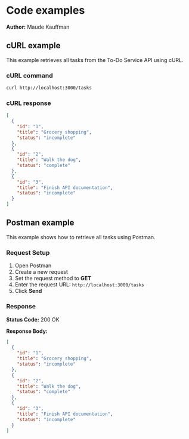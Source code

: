 # Code examples

**Author:** Maude Kauffman

## cURL example

This example retrieves all tasks from the To-Do Service API using cURL.

### cURL command
```bash
curl http://localhost:3000/tasks
```

### cURL response
```json
[
  {
    "id": "1",
    "title": "Grocery shopping",
    "status": "incomplete"
  },
  {
    "id": "2",
    "title": "Walk the dog",
    "status": "complete"
  },
  {
    "id": "3",
    "title": "Finish API documentation",
    "status": "incomplete"
  }
]
```

## Postman example

This example shows how to retrieve all tasks using Postman.

### Request Setup

1. Open Postman
2. Create a new request
3. Set the request method to **GET**
4. Enter the request URL: `http://localhost:3000/tasks`
5. Click **Send**

### Response

**Status Code:** 200 OK

**Response Body:**
```json
[
  {
    "id": "1",
    "title": "Grocery shopping",
    "status": "incomplete"
  },
  {
    "id": "2",
    "title": "Walk the dog",
    "status": "complete"
  },
  {
    "id": "3",
    "title": "Finish API documentation",
    "status": "incomplete"
  }
]
```
